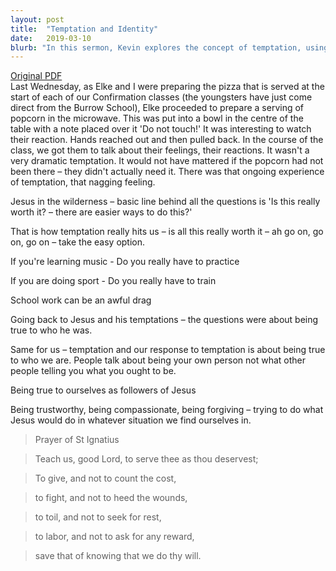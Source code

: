 ```yaml
---
layout: post
title:  "Temptation and Identity"
date:   2019-03-10
blurb: "In this sermon, Kevin explores the concept of temptation, using the example of Jesus in the wilderness. He discusses the struggle of being true to oneself in the face of temptation and the importance of not taking the easy option. He encourages us to be trustworthy, compassionate, and forgiving, striving to do what Jesus would do in any given situation."
---
```

[Original PDF](/assets/pdf/lent12029famserv.pdf)    
Last Wednesday, as Elke and I were preparing the pizza that is served at the start of each of our Confirmation classes (the youngsters have just come direct from the Burrow School), Elke proceeded to prepare a serving of popcorn in the microwave. This was put into a bowl in the centre of the table with a note placed over it 'Do not touch!' It was interesting to watch their reaction. Hands reached out and then pulled back. In the course of the class, we got them to talk about their feelings, their reactions. It wasn't a very dramatic temptation. It would not have mattered if the popcorn had not been there – they didn't actually need it. There was that ongoing experience of temptation, that nagging feeling.

Jesus in the wilderness – basic line behind all the questions is 'Is this really worth it? – there are easier ways to do this?'

That is how temptation really hits us – is all this really worth it – ah go on, go on, go on – take the easy option.

If you're learning music - Do you really have to practice

If you are doing sport - Do you really have to train

School work can be an awful drag

Going back to Jesus and his temptations – the questions were about being true to who he was.

Same for us – temptation and our response to temptation is about being true to who we are. People talk about being your own person not what other people telling you what you ought to be.

Being true to ourselves as followers of Jesus

Being trustworthy, being compassionate, being forgiving – trying to do what Jesus would do in whatever situation we find ourselves in.

> Prayer of St Ignatius

> Teach us, good Lord, to serve thee as thou deservest;

> To give, and not to count the cost,

> to fight, and not to heed the wounds,

> to toil, and not to seek for rest,

> to labor, and not to ask for any reward,

> save that of knowing that we do thy will.

